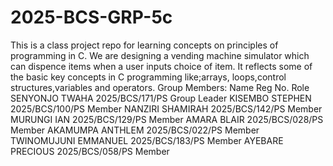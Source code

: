 # 2025-BCS-GRP-5c
This is a class project repo for learning concepts on principles of programming in C.
We are designing a vending machine simulator which can dispence items when a user inputs choice of item.
It reflects some of the basic key concepts in C programming like;arrays, loops,control structures,variables and operators.
Group Members:
Name                   Reg No.               Role
SENYONJO TWAHA         2025/BCS/171/PS       Group Leader
KISEMBO STEPHEN        2025/BCS/100/PS       Member
NANZIRI SHAMIRAH       2025/BCS/142/PS       Member
MURUNGI IAN            2025/BCS/129/PS       Member
AMARA BLAIR            2025/BCS/028/PS       Member
AKAMUMPA ANTHLEM       2025/BCS/022/PS       Member
TWINOMUJUNI EMMANUEL   2025/BCS/183/PS       Member 
AYEBARE PRECIOUS       2025/BCS/058/PS       Member
